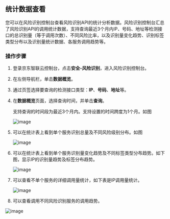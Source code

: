 ## 统计数据查看

您可以在风险识别控制台查看风险识别API的统计分析数据。风险识别控制台汇总了风险识别API的调用统计数据，支持查询最近3个月内IP、号码、地址等检测接口的总识别量（等于调用次数）、不同风险比率，以及识别量变化趋势、识别标签类型分布以及识别量统计数据、各服务调用趋势等。

### 操作步骤

1. 登录京东智联云控制台，点击**安全-风险识别**，进入风险识别控制台。

2. 在左侧导航栏，单击**数据概览**。

3. 通过页签选择要查询的检测接口类型：**IP**、**号码**、**地址**等。

4. 在**数据概览**页面，选择查询时间，并单击**查询**。

   支持查询的时间段为最近3个月内。支持设置的时间跨度为1个月。如图

   ![image](../../../../../image/Risk-Detection/time-screen.png)

5. 可以在统计表上看到单个服务识别总量及不同风险级别分布。如图

   ![image](../../../../../image/Risk-Detection/IP-overview.png)


6. 可以在统计表上看到单个服务识别量变化趋势及不同标签类型分布趋势。如下图，显示IP的识别量趋势及标签分布趋势。

   ![image](../../../../../image/Risk-Detection/IP-trend.png)
   
7. 可以查看不单个服务的详细调用量统计，如下表是IP调用量统计。

   ![image](../../../../../image/Content-Moderation/Risk-Detection/IP-statistics.png) 

8. 可以查看调用不同风险识别服务的调用趋势。

![image](../../../../../image/Risk-Detection/statistics.png) 


